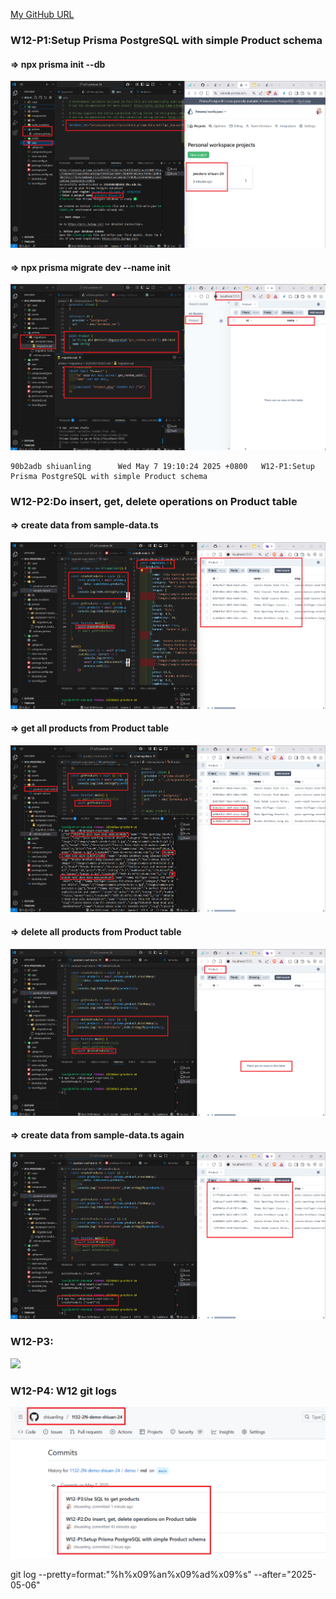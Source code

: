 [My GitHub URL](https://github.com/shiuanling/1132-2N-demo-24.git)

### W12-P1:Setup Prisma PostgreSQL with simple Product schema
 
#### => npx prisma init --db
 
![](w12-p1-1.png)
 
#### => npx prisma migrate dev --name init
 
![](w12-p1-2.png)
```
90b2adb shiuanling      Wed May 7 19:10:24 2025 +0800   W12-P1:Setup Prisma PostgreSQL with simple Product schema
```

### W12-P2:Do insert, get, delete operations on Product table
 
#### => create data from sample-data.ts
 
![](w12-p2-1.png)
 
#### => get all products from Product table
 
![](w12-p2-2.png)
 
#### => delete all products from Product table
 
![](w12-p2-3.png)
 
#### => create data from sample-data.ts again
 
![](w12-p2-4.png)
### W12-P3:
![](w12-p3.png)

### W12-P4: W12 git logs
![](w12-p4.png)

git log --pretty=format:"%h%x09%an%x09%ad%x09%s" --after="2025-05-06"